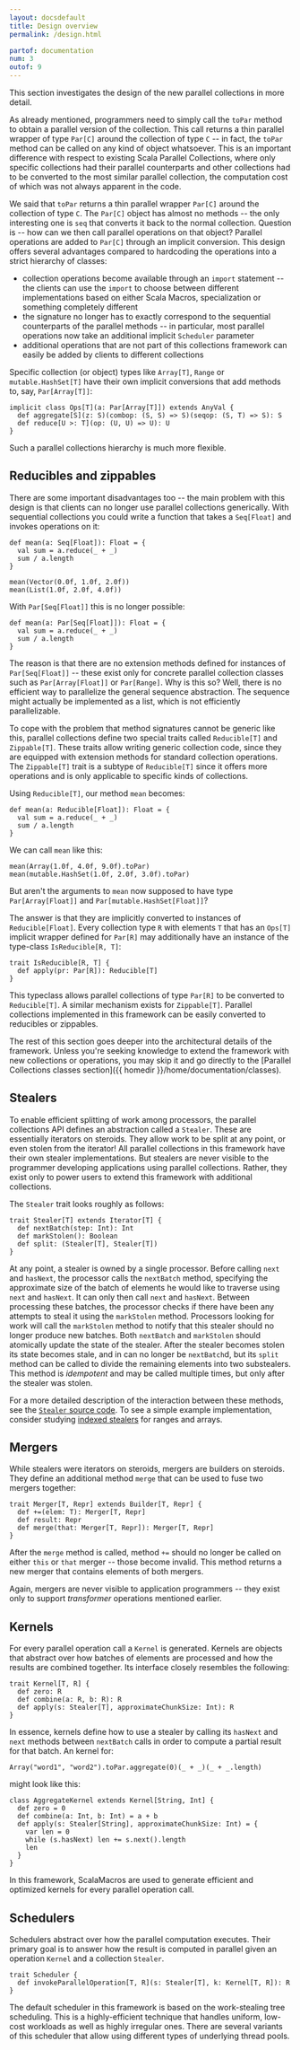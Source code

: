 ```yaml
---
layout: docsdefault
title: Design overview
permalink: /design.html

partof: documentation
num: 3
outof: 9
---
```




This section investigates the design of the new parallel collections in more detail.

As already mentioned, programmers need to simply call the `toPar` method to obtain
a parallel version of the collection.
This call returns a thin parallel wrapper of type `Par[C]` around the collection of type `C` -- in fact,
the `toPar` method can be called on any kind of object whatsoever.
This is an important difference with respect to existing Scala Parallel Collections,
where only specific collections had their parallel counterparts and other collections
had to be converted to the most similar parallel collection,
the computation cost of which was not always apparent in the code.

We said that `toPar` returns a thin parallel wrapper `Par[C]` around the collection of type `C`.
The `Par[C]` object has almost no methods -- the only interesting one is `seq` that converts
it back to the normal collection.
Question is -- how can we then call parallel operations on that object?
Parallel operations are added to `Par[C]` through an implicit conversion.
This design offers several advantages compared to hardcoding the operations into a strict hierarchy
of classes:

- collection operations become available through an `import` statement --
the clients can use the `import` to choose between different implementations based on
either Scala Macros, specialization or something completely different
- the signature no longer has to exactly correspond to the sequential counterparts
of the parallel methods -- in particular, most parallel operations now take an
additional implicit `Scheduler` parameter
- additional operations that are not part of this collections framework can
easily be added by clients to different collections

Specific collection (or object) types like `Array[T]`, `Range` or `mutable.HashSet[T]`
have their own implicit conversions that add methods to, say, `Par[Array[T]]`:

    implicit class Ops[T](a: Par[Array[T]]) extends AnyVal {
      def aggregate[S](z: S)(combop: (S, S) => S)(seqop: (S, T) => S): S
      def reduce[U >: T](op: (U, U) => U): U
    }

Such a parallel collections hierarchy is much more flexible.


## Reducibles and zippables

There are some important disadvantages too -- the main problem with this design
is that clients can no longer use parallel collections generically.
With sequential collections you could write a function that takes
a `Seq[Float]` and invokes operations on it:

    def mean(a: Seq[Float]): Float = {
      val sum = a.reduce(_ + _)
      sum / a.length
    }

    mean(Vector(0.0f, 1.0f, 2.0f))
    mean(List(1.0f, 2.0f, 4.0f))

With `Par[Seq[Float]]` this is no longer possible:

    def mean(a: Par[Seq[Float]]): Float = {
      val sum = a.reduce(_ + _)
      sum / a.length
    }

The reason is that there are no extension methods defined for
instances of `Par[Seq[Float]]` -- these exist only for concrete parallel collection classes
such as `Par[Array[Float]]` or `Par[Range]`.
Why is this so?
Well, there is no efficient way to parallelize the general sequence abstraction.
The sequence might actually be implemented as a list, which is not efficiently parallelizable.

To cope with the problem that method signatures cannot be generic like this,
parallel collections define two special traits called `Reducible[T]` and `Zippable[T]`.
These traits allow writing generic collection code, since they are equipped with extension methods
for standard collection operations.
The `Zippable[T]` trait is a subtype of `Reducible[T]` since it offers more operations and is only
applicable to specific kinds of collections.

Using `Reducible[T]`, our method `mean` becomes:

    def mean(a: Reducible[Float]): Float = {
      val sum = a.reduce(_ + _)
      sum / a.length
    }

We can call `mean` like this:

    mean(Array(1.0f, 4.0f, 9.0f).toPar)
    mean(mutable.HashSet(1.0f, 2.0f, 3.0f).toPar)

But aren't the arguments to `mean` now supposed to have type `Par[Array[Float]]` and `Par[mutable.HashSet[Float]]`?

The answer is that they are implicitly converted to instances of `Reducible[Float]`.
Every collection type `R` with elements `T` that has an `Ops[T]` implicit wrapper defined for `Par[R]`
may additionally have an instance of the type-class `IsReducible[R, T]`:

    trait IsReducible[R, T] {
      def apply(pr: Par[R]): Reducible[T]
    }

This typeclass allows parallel collections of type `Par[R]` to be converted to `Reducible[T]`.
A similar mechanism exists for `Zippable[T]`.
Parallel collections implemented in this framework can be easily converted to reducibles or zippables.

The rest of this section goes deeper into the architectural details of the framework.
Unless you're seeking knowledge to extend the framework with new collections or operations,
you may skip it and go directly to the [Parallel Collections classes section]({{ homedir }}/home/documentation/classes).


## Stealers

To enable efficient splitting of work among processors, the parallel collections API
defines an abstraction called a `Stealer`.
These are essentially iterators on steroids.
They allow work to be split at any point, or even stolen from the iterator!
All parallel collections in this framework have their own stealer implementations.
But stealers are never visible to the programmer developing applications using parallel collections.
Rather, they exist only to power users to extend this framework with additional collections.

The `Stealer` trait looks roughly as follows:

    trait Stealer[T] extends Iterator[T] {
      def nextBatch(step: Int): Int
      def markStolen(): Boolean
      def split: (Stealer[T], Stealer[T])
    }

At any point, a stealer is owned by a single processor.
Before calling `next` and `hasNext`, the processor calls the `nextBatch` method,
specifying the approximate size of the batch of elements he would like to traverse using `next` and `hasNext`.
It can only then call `next` and `hasNext`.
Between processing these batches, the processor checks if there have been any attempts
to steal it using the `markStolen` method.
Processors looking for work will call the `markStolen` method to notify that this stealer
should no longer produce new batches.
Both `nextBatch` and `markStolen` should atomically update the state of the stealer.
After the stealer becomes stolen
its state becomes stale, and in can no longer be `nextBatch`d,
but its `split` method can be called to divide the remaining elements
into two substealers.
This method is *idempotent* and may be called multiple times,
but only after the stealer was stolen.

For a more detailed description of the interaction between these methods,
see the [`Stealer` source code](https://github.com/scala-blitz/scala-blitz/blob/master/src/main/scala/scala/collection/par/Stealer.scala).
To see a simple example implementation, consider studying [indexed stealers](https://github.com/scala-blitz/scala-blitz/blob/master/src/main/scala/scala/collection/par/workstealing/IndexedStealer.scala)
for ranges and arrays.


## Mergers

While stealers were iterators on steroids, mergers are builders on steroids.
They define an additional method `merge` that can be used to fuse two mergers together:

    trait Merger[T, Repr] extends Builder[T, Repr] {
      def +=(elem: T): Merger[T, Repr]
      def result: Repr
      def merge(that: Merger[T, Repr]): Merger[T, Repr]
    }

After the `merge` method is called, method `+=` should no longer be called
on either `this` or `that` merger -- those become invalid.
This method returns a new merger that contains elements of both mergers.

Again, mergers are never visible to application programmers -- they exist
only to support *transformer* operations mentioned earlier.


## Kernels

For every parallel operation call a `Kernel` is generated.
Kernels are objects that abstract over how batches of elements are processed
and how the results are combined together.
Its interface closely resembles the following:

    trait Kernel[T, R] {
      def zero: R
      def combine(a: R, b: R): R
      def apply(s: Stealer[T], approximateChunkSize: Int): R
    }

In essence, kernels define how to use a stealer by calling its
`hasNext` and `next` methods between `nextBatch` calls in order
to compute a partial result for that batch.
An kernel for:

    Array("word1", "word2").toPar.aggregate(0)(_ + _)(_ + _.length)

might look like this:

    class AggregateKernel extends Kernel[String, Int] {
      def zero = 0
      def combine(a: Int, b: Int) = a + b
      def apply(s: Stealer[String], approximateChunkSize: Int) = {
        var len = 0
        while (s.hasNext) len += s.next().length
        len
      }
    }

In this framework, ScalaMacros are used to generate efficient and optimized kernels for every
parallel operation call.


## Schedulers

Schedulers abstract over how the parallel computation executes.
Their primary goal is to answer how the result is computed in parallel
given an operation `Kernel` and a collection `Stealer`.

    trait Scheduler {
      def invokeParallelOperation[T, R](s: Stealer[T], k: Kernel[T, R]): R
    }

The default scheduler in this framework is based on the work-stealing tree scheduling.
This is a highly-efficient technique that handles uniform, low-cost workloads
as well as highly irregular ones.
There are several variants of this scheduler that allow using different types
of underlying thread pools.
